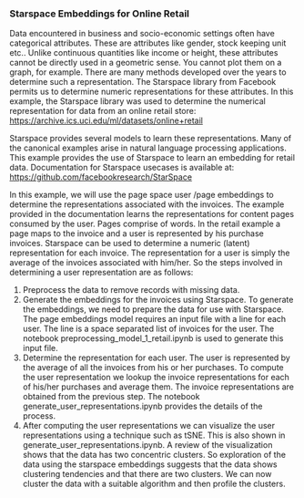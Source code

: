 ### Starspace Embeddings for Online Retail

Data encountered in business and socio-economic settings often have categorical attributes. These are attributes like gender, stock keeping unit etc.. Unlike continuous quantities like income or height, these attributes cannot be directly used in a geometric sense. You cannot plot them on a graph, for example. There are many methods developed over the years to determine such a representation. The Starspace library from Facebook permits us to determine numeric representations for these attributes. In this example, the Starspace library was used to determine the numerical representation for data from an online retail store: https://archive.ics.uci.edu/ml/datasets/online+retail

Starspace provides several models to learn these representations. Many of the canonical examples arise in natural language processing applications. This example provides the use of Starspace to learn an embedding for retail data. Documentation for Starspace usecases is available at:
https://github.com/facebookresearch/StarSpace

In this example, we will use the page space user /page embeddings to determine the representations associated with the invoices. The example provided in the documentation learns the representations for content pages consumed by the user. Pages comprise of words. In the retail example a page maps to the invoice and a user is represented by his purchase invoices. Starspace can be used to determine a numeric (latent) representation for each invoice. The representation for a user is simply the average of the invoices associated with him/her. So the steps involved in determining a user representation are as follows:

1. Preprocess the data to remove records with missing data.
2. Generate the embeddings for the invoices using Starspace. To generate the embeddings, we need to prepare the data for use with Starspace. The page embeddings model requires an input file with a line for each user. The line is a space separated list of invoices for the user. The notebook preprocessing_model_1_retail.ipynb is used to generate this input file.
3. Determine the representation for each user. The user is represented by the average of all the invoices from his or her purchases. To compute the user representation we lookup the invoice representations for each of his/her purchases and average them. The invoice representations are obtained from the previous step. The notebook generate_user_representations.ipynb provides the details of the process.
4. After computing the user representations we can visualize the user representations using a technique such as tSNE. This is also shown in generate_user_representations.ipynb. A review of the visualization shows that the data has two concentric clusters. So exploration of the data using the starspace embeddings suggests that the data shows clustering tendencies and that there are two clusters. We can now cluster the data with a suitable algorithm and then profile the clusters.

